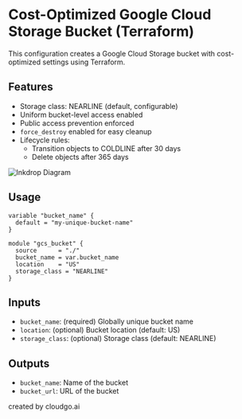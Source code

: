 # Cost-Optimized Google Cloud Storage Bucket (Terraform)

This configuration creates a Google Cloud Storage bucket with cost-optimized settings using Terraform.

## Features
- Storage class: NEARLINE (default, configurable)
- Uniform bucket-level access enabled
- Public access prevention enforced
- `force_destroy` enabled for easy cleanup
- Lifecycle rules:
  - Transition objects to COLDLINE after 30 days
  - Delete objects after 365 days
 
![Inkdrop Diagram](...)

## Usage

```
variable "bucket_name" {
  default = "my-unique-bucket-name"
}

module "gcs_bucket" {
  source      = "./"
  bucket_name = var.bucket_name
  location    = "US"
  storage_class = "NEARLINE"
}
```

## Inputs
- `bucket_name`: (required) Globally unique bucket name
- `location`: (optional) Bucket location (default: US)
- `storage_class`: (optional) Storage class (default: NEARLINE)

## Outputs
- `bucket_name`: Name of the bucket
- `bucket_url`: URL of the bucket



created by cloudgo.ai
